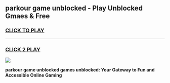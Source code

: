 
## parkour game unblocked - Play Unblocked Gmaes & Free
<h3>
<a href="https://news.freeplayer.one?title=parkour_game_unblocked&ref=23F">CLICK TO PLAY</a></h3>
<hr>

<h3>
<a href="https://news.freeplayer.one?title=parkour_game_unblocked&ref=23F">CLICK 2 PLAY</a>
  
</h3>

<a href="https://news.freeplayer.one?title=parkour_game_unblocked&ref=23F/"><img src="https://clearcache.store/games.png"></a>


**parkour game unblocked games unblocked: Your Gateway to Fun and Accessible Online Gaming**
